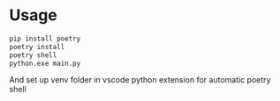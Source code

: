 # Usage

```bash
pip install poetry
poetry install
poetry shell
python.exe main.py
```
And set up venv folder in vscode python extension for automatic poetry shell